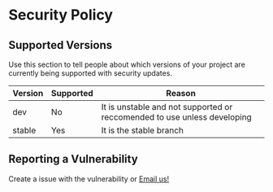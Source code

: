 # Security Policy

## Supported Versions

Use this section to tell people about which versions of your project are
currently being supported with security updates.

|Version|Supported|Reason|
|-------|---------|------|
|dev|No|It is unstable and not supported or reccomended to use unless developing|
|stable|Yes|It is the stable branch|

## Reporting a Vulnerability

Create a issue with the vulnerability or [Email us!](mailto:slugosdevteam@gmail.com)
